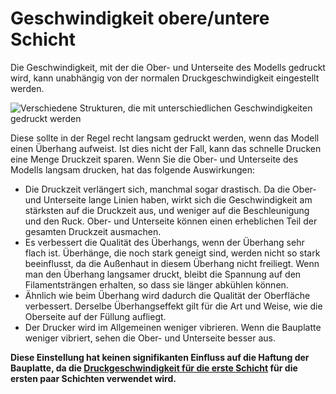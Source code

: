 Geschwindigkeit obere/untere Schicht
====
Die Geschwindigkeit, mit der die Ober- und Unterseite des Modells gedruckt wird, kann unabhängig von der normalen Druckgeschwindigkeit eingestellt werden.

![Verschiedene Strukturen, die mit unterschiedlichen Geschwindigkeiten gedruckt werden](../../../articles/images/speed_difference.png)

Diese sollte in der Regel recht langsam gedruckt werden, wenn das Modell einen Überhang aufweist. Ist dies nicht der Fall, kann das schnelle Drucken eine Menge Druckzeit sparen. Wenn Sie die Ober- und Unterseite des Modells langsam drucken, hat das folgende Auswirkungen:
* Die Druckzeit verlängert sich, manchmal sogar drastisch. Da die Ober- und Unterseite lange Linien haben, wirkt sich die Geschwindigkeit am stärksten auf die Druckzeit aus, und weniger auf die Beschleunigung und den Ruck. Ober- und Unterseite können einen erheblichen Teil der gesamten Druckzeit ausmachen.
* Es verbessert die Qualität des Überhangs, wenn der Überhang sehr flach ist. Überhänge, die noch stark geneigt sind, werden nicht so stark beeinflusst, da die Außenhaut in diesem Überhang nicht freiliegt. Wenn man den Überhang langsamer druckt, bleibt die Spannung auf den Filamentsträngen erhalten, so dass sie länger abkühlen können.
* Ähnlich wie beim Überhang wird dadurch die Qualität der Oberfläche verbessert. Derselbe Überhangseffekt gilt für die Art und Weise, wie die Oberseite auf der Füllung aufliegt.
* Der Drucker wird im Allgemeinen weniger vibrieren. Wenn die Bauplatte weniger vibriert, sehen die Ober- und Unterseite besser aus.

**Diese Einstellung hat keinen signifikanten Einfluss auf die Haftung der Bauplatte, da die [Druckgeschwindigkeit für die erste Schicht](speed_print_layer_0.md) für die ersten paar Schichten verwendet wird.**
